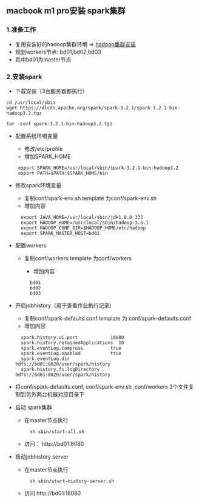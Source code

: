 ## macbook m1 pro安装 spark集群
### 1.准备工作
* 复用安装好的hadoop集群环境 => [hadoop集群安装](../hadoop/install.md)
* 规划workers节点: bd01,bd02,bd03
* 其中bd01为master节点

### 2.安装spark
* 下载安装（3台服务器都执行）
```
cd /usr/local/sbin
wget https://dlcdn.apache.org/spark/spark-3.2.1/spark-3.2.1-bin-hadoop3.2.tgz

tar -zxvf spark-3.2.1-bin-hadoop3.2.tgz
```
* 配置系统环境变量
  * 修改/etc/profile
  * 增加SPARK_HOME
  ```shell
   export SPARK_HOME=/usr/local/sbin/spark-3.2.1-bin-hadoop3.2
   export PATH=$PATH:$SPARK_HOME/bin
  ```
* 修改spark环境变量
  * 复制conf/spark-env.sh.template 为conf/spark-env.sh
  * 增加内容
  
  ```shell
    export JAVA_HOME=/usr/local/sbin/jdk1.8.0_333
    export HADOOP_HOME=/usr/local/sbin/hadoop-3.3.1
    export HADOOP_CONF_DIR=$HADOOP_HOME/etc/hadoop
    export SPARK_MASTER_HOST=bd01
  ```
    
* 配置workers
  * 复制conf/workers.template 为conf/workers
    * 增加内容
    
    ```shell
      bd01
      bd02
      bd03
    ```
* 开启jobhistory（用于查看作业执行记录）
  * 复制conf/spark-defaults.conf.template 为 conf/spark-defaults.conf
  * 增加内容
  ```shell
    spark.history.ui.port            18080
    spark.history.retainedApplications  10
    spark.eventLog.compress          true
    spark.eventLog.enabled           true
    spark.eventLog.dir               hdfs://bd01:8020/user/spark/history
    spark.history.fs.logDirectory    hdfs://bd01:8020/user/spark/history
  ```
  
* 将conf/spark-defaults.conf, conf/spark-env.sh ,conf/workers 3个文件复制到另外两台机器对应目录下
* 启动 spark集群
  * 在master节点执行
      ```shell
        sh sbin/start-all.sh
      ```
  * 访问： http://bd01:8080  
* 启动jobhistory server
  * 在master节点执行
    ```shell
      sh sbin/start-history-server.sh 
    ```
  * 访问  http://bd01:18080


